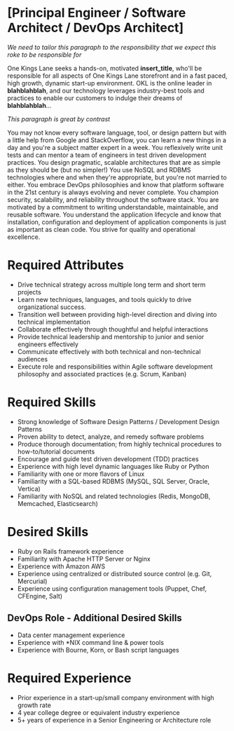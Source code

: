 # [Principal Engineer / Software Architect / DevOps Architect]

_We need to tailor this paragraph to the responsibility that we expect
this roke to be responsible for_

One Kings Lane seeks a hands-on, motivated __insert_title__, who'll be responsible for all aspects of One Kings Lane storefront and in a fast paced, high growth, dynamic start-up environment. OKL is the online leader in __blahblahblah__, and our technology leverages industry-best tools and practices to enable our customers to indulge their dreams of __blahblahblah__...

_This paragraph is great by contrast_

You may not know every software language, tool, or design pattern but with a little help from Google and StackOverflow, you can learn a new things in a day and you're a subject matter expert in a week.  You reflexively write unit tests and can mentor a team of engineers in test driven development practices.  You design pragmatic, scalable architectures that are as simple as they should be (but no simpler!)  You use NoSQL and RDBMS technologies where and when they're appropriate, but you're not married to either.  You embrace DevOps philosophies and know that platform software in the 21st century is always evolving and never complete.  You champion security, scalability, and reliability throughout the software stack.  You are motivated by a commitment to writing understandable, maintainable, and reusable software.  You understand the application lifecycle and know that installation, configuration and deployment of application components is just as important as clean code.  You strive for quality and operational excellence.

# Required Attributes

* Drive technical strategy across multiple long term and short term projects
* Learn new techniques, languages, and tools quickly to drive organizational success.
* Transition well between providing high-level direction and diving
  into technical implementation
* Collaborate effectively through thoughtful and helpful interactions
* Provide technical leadership and mentorship to junior and senior engineers effectively
* Communicate effectively with both technical and non-technical audiences
* Execute role and responsibilities within Agile software development
  philosophy and associated practices (e.g. Scrum, Kanban)

# Required Skills

* Strong knowledge of Software Design Patterns / Development Design
  Patterns
* Proven ability to detect, analyze, and remedy software problems
* Produce thorough documentation; from highly technical procedures to how-to/tutorial documents
* Encourage and guide test driven development (TDD) practices
* Experience with high level dynamic languages like Ruby or Python
* Familiarity with one or more flavors of Linux
* Familiarity with a SQL-based RDBMS (MySQL, SQL Server, Oracle, Vertica)
* Familiarity with NoSQL and related technologies (Redis, MongoDB, Memcached, Elasticsearch)


# Desired Skills

* Ruby on Rails framework experience
* Familiarity with Apache HTTP Server or Nginx
* Experience with Amazon AWS
* Experience using centralized or distributed source control (e.g. Git, Mercurial)
* Experience using configuration management tools (Puppet, Chef, CFEngine, Salt)


## DevOps Role - Additional Desired Skills

* Data center management experience
* Experience with *NIX command line & power tools
* Experience with Bourne, Korn, or Bash script languages


# Required Experience

* Prior experience in a start-up/small company environment with high growth rate
* 4 year college degree or equivalent industry experience
* 5+ years of experience in a Senior Engineering or Architecture role
